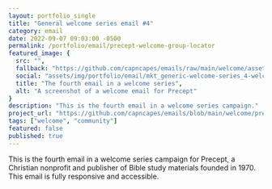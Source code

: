 ```yaml
---
layout: portfolio_single
title: "General welcome series email #4"
category: email
date: 2022-09-07 09:03:00 -0500
permalink: /portfolio/email/precept-welcome-group-locator
featured_image: {
  src: "",
  fallback: "https://github.com/capncapes/emails/raw/main/welcome/assets/precept_mkt_generic-welcome-series_4-group-locator__journey.jpeg",
  social: "assets/img/portfolio/email/mkt_generic-welcome-series_4-welcome__journey_1200x630.jpeg",
  title: "The fourth email in a welcome series",
  alt: "A screenshot of a welcome email for Precept"
}
description: "This is the fourth email in a welcome series campaign."
project_url: "https://github.com/capncapes/emails/blob/main/welcome/precept_mkt_generic-welcome-series_4-group-locator__journey.html"
tags: ["welcome", "community"]
featured: false
published: true
---
```


This is the fourth email in a welcome series campaign for Precept, a Christian nonprofit and publisher of Bible study materials founded in 1970. This email is fully responsive and accessible.